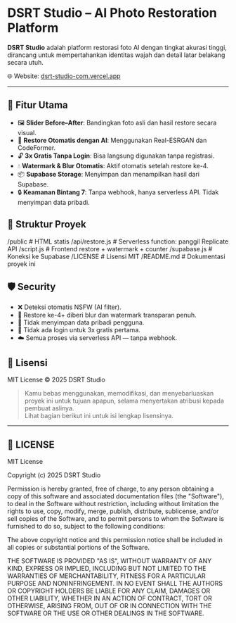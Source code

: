 # DSRT Studio – AI Photo Restoration Platform

**DSRT Studio** adalah platform restorasi foto AI dengan tingkat akurasi tinggi, dirancang untuk mempertahankan identitas wajah dan detail latar belakang secara utuh.

🌐 Website: [dsrt-studio-com.vercel.app](https://dsrt-studio-com.vercel.app)

---

## 🚀 Fitur Utama

- 🖼️ **Slider Before–After**: Bandingkan foto asli dan hasil restore secara visual.
- 🎨 **Restore Otomatis dengan AI**: Menggunakan Real-ESRGAN dan CodeFormer.
- 🔓 **3x Gratis Tanpa Login**: Bisa langsung digunakan tanpa registrasi.
- 💧 **Watermark & Blur Otomatis**: Aktif otomatis setelah restore ke-4.
- 📦 **Supabase Storage**: Menyimpan dan menampilkan hasil dari Supabase.
- 🔒 **Keamanan Bintang 7**: Tanpa webhook, hanya serverless API. Tidak menyimpan data pribadi.

## 📂 Struktur Proyek

/public              # HTML statis /api/restore.js      # Serverless function: panggil Replicate API /script.js           # Frontend restore + watermark + counter /supabase.js         # Koneksi ke Supabase /LICENSE             # Lisensi MIT /README.md           # Dokumentasi proyek ini

## 🛡️ Security

- ❌ Deteksi otomatis NSFW (AI filter).
- 🔐 Restore ke-4+ diberi blur dan watermark transparan penuh.
- 🧼 Tidak menyimpan data pribadi pengguna.
- 🚫 Tidak ada login untuk 3x gratis pertama.
- ☁️ Semua proses via serverless API — tanpa webhook.

## 📜 Lisensi

MIT License © 2025 DSRT Studio

> Kamu bebas menggunakan, memodifikasi, dan menyebarluaskan proyek ini untuk tujuan apapun, selama menyertakan atribusi kepada pembuat aslinya.  
> Lihat bagian berikut ini untuk isi lengkap lisensinya.

---

## 📄 LICENSE

MIT License

Copyright (c) 2025 DSRT Studio

Permission is hereby granted, free of charge, to any person obtaining a copy of this software and associated documentation files (the "Software"), to deal in the Software without restriction, including without limitation the rights to use, copy, modify, merge, publish, distribute, sublicense, and/or sell copies of the Software, and to permit persons to whom the Software is furnished to do so, subject to the following conditions:

The above copyright notice and this permission notice shall be included in all copies or substantial portions of the Software.

THE SOFTWARE IS PROVIDED "AS IS", WITHOUT WARRANTY OF ANY KIND, EXPRESS OR IMPLIED, INCLUDING BUT NOT LIMITED TO THE WARRANTIES OF MERCHANTABILITY, FITNESS FOR A PARTICULAR PURPOSE AND NONINFRINGEMENT. IN NO EVENT SHALL THE AUTHORS OR COPYRIGHT HOLDERS BE LIABLE FOR ANY CLAIM, DAMAGES OR OTHER LIABILITY, WHETHER IN AN ACTION OF CONTRACT, TORT OR OTHERWISE, ARISING FROM, OUT OF OR IN CONNECTION WITH THE SOFTWARE OR THE USE OR OTHER DEALINGS IN THE SOFTWARE.
